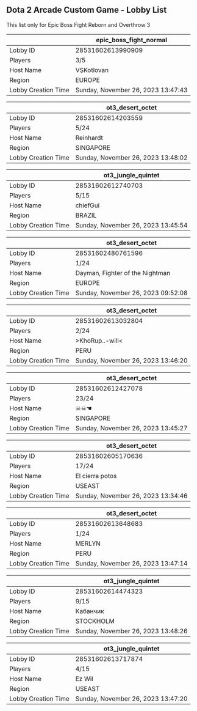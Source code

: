 ## Dota 2 Arcade Custom Game - Lobby List

This list only for Epic Boss Fight Reborn and Overthrow 3

|  | epic_boss_fight_normal |
| ------ | ------ |
| Lobby ID | 28531602613990909 |
| Players | 3/5 |
| Host Name | VSKotlovan |
| Region | EUROPE |
| Lobby Creation Time | Sunday, November 26, 2023 13:47:43 |


|  | ot3_desert_octet |
| ------ | ------ |
| Lobby ID | 28531602614203559 |
| Players | 5/24 |
| Host Name | Reinhardt |
| Region | SINGAPORE |
| Lobby Creation Time | Sunday, November 26, 2023 13:48:02 |


|  | ot3_jungle_quintet |
| ------ | ------ |
| Lobby ID | 28531602612740703 |
| Players | 5/15 |
| Host Name | chiefGui |
| Region | BRAZIL |
| Lobby Creation Time | Sunday, November 26, 2023 13:45:54 |


|  | ot3_desert_octet |
| ------ | ------ |
| Lobby ID | 28531602480761596 |
| Players | 1/24 |
| Host Name | Dayman, Fighter of the Nightman |
| Region | EUROPE |
| Lobby Creation Time | Sunday, November 26, 2023 09:52:08 |


|  | ot3_desert_octet |
| ------ | ------ |
| Lobby ID | 28531602613032804 |
| Players | 2/24 |
| Host Name | >KhoRup..-will< |
| Region | PERU |
| Lobby Creation Time | Sunday, November 26, 2023 13:46:20 |


|  | ot3_desert_octet |
| ------ | ------ |
| Lobby ID | 28531602612427078 |
| Players | 23/24 |
| Host Name | ☠︎☠︎☚ |
| Region | SINGAPORE |
| Lobby Creation Time | Sunday, November 26, 2023 13:45:27 |


|  | ot3_desert_octet |
| ------ | ------ |
| Lobby ID | 28531602605170636 |
| Players | 17/24 |
| Host Name | El cierra potos |
| Region | USEAST |
| Lobby Creation Time | Sunday, November 26, 2023 13:34:46 |


|  | ot3_desert_octet |
| ------ | ------ |
| Lobby ID | 28531602613648683 |
| Players | 1/24 |
| Host Name | MERLYN |
| Region | PERU |
| Lobby Creation Time | Sunday, November 26, 2023 13:47:14 |


|  | ot3_jungle_quintet |
| ------ | ------ |
| Lobby ID | 28531602614474323 |
| Players | 9/15 |
| Host Name | Кабанчик |
| Region | STOCKHOLM |
| Lobby Creation Time | Sunday, November 26, 2023 13:48:26 |


|  | ot3_jungle_quintet |
| ------ | ------ |
| Lobby ID | 28531602613717874 |
| Players | 4/15 |
| Host Name | Ez Wil |
| Region | USEAST |
| Lobby Creation Time | Sunday, November 26, 2023 13:47:20 |


